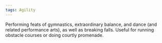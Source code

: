```yaml
---
tags: Agility
---
```

Performing feats of gymnastics, extraordinary balance, and dance (and related performance arts), as well as breaking falls. Useful for running obstacle courses or doing courtly promenade.